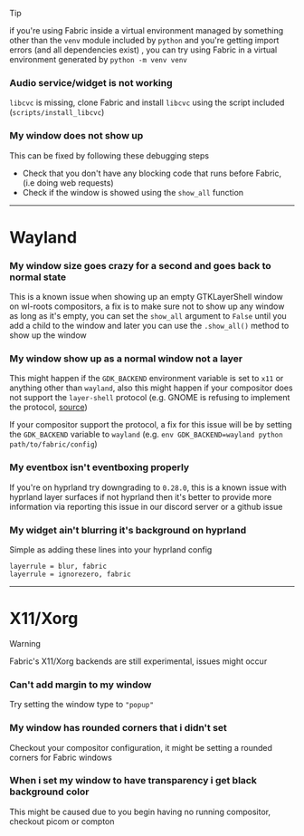 > [!TIP]
> if you're using Fabric inside a virtual environment managed by something other than the `venv` module included by `python` and you're getting import errors (and all dependencies exist) , you can try using Fabric in a virtual environment generated by `python -m venv venv`

### Audio service/widget is not working

`libcvc` is missing, clone Fabric and install `libcvc` using the script included (`scripts/install_libcvc`)

### My window does not show up

This can be fixed by following these debugging steps

-   Check that you don't have any blocking code that runs before Fabric, (i.e doing web requests)
-   Check if the window is showed using the `show_all` function

---

# Wayland

### My window size goes crazy for a second and goes back to normal state

This is a known issue when showing up an empty GTKLayerShell window on wl-roots compositors, a fix is to make sure not to show up any window as long as it's empty, you can set the `show_all` argument to `False` until you add a child to the window and later you can use the `.show_all()` method to show up the window

### My window show up as a normal window not a layer

This might happen if the `GDK_BACKEND` environment variable is set to `x11` or anything other than `wayland`, also this might happen if your compositor does not support the `layer-shell` protocol (e.g. GNOME is refusing to implement the protocol, [source](https://gitlab.gnome.org/GNOME/gnome-shell/-/issues/1141#note_482766))

If your compositor support the protocol, a fix for this issue will be by setting the `GDK_BACKEND` variable to `wayland` (e.g. `env GDK_BACKEND=wayland python path/to/fabric/config`)

### My eventbox isn't eventboxing properly

If you're on hyprland try downgrading to `0.28.0`, this is a known issue with hyprland layer surfaces
if not hyprland then it's better to provide more information via reporting this issue in our discord server or a github issue

### My widget ain't blurring it's background on hyprland

Simple as adding these lines into your hyprland config

```
layerrule = blur, fabric
layerrule = ignorezero, fabric
```

---

# X11/Xorg

> [!WARNING]
> Fabric's X11/Xorg backends are still experimental, issues might occur

### Can't add margin to my window

Try setting the window type to `"popup"`

### My window has rounded corners that i didn't set

Checkout your compositor configuration, it might be setting a rounded corners for Fabric windows

### When i set my window to have transparency i get black background color

This might be caused due to you begin having no running compositor, checkout picom or compton
